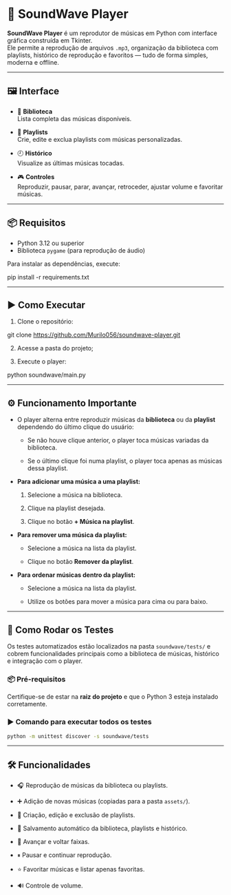 # 🎵 SoundWave Player

**SoundWave Player** é um reprodutor de músicas em Python com interface gráfica construída em Tkinter.  
Ele permite a reprodução de arquivos `.mp3`, organização da biblioteca com playlists, histórico de reprodução e favoritos — tudo de forma simples, moderna e offline.

---

## 🖼️ Interface

- 🎼 **Biblioteca**  
  Lista completa das músicas disponíveis.

- 📁 **Playlists**  
  Crie, edite e exclua playlists com músicas personalizadas.

- 🕘 **Histórico**  
  Visualize as últimas músicas tocadas.

- 🎮 **Controles**  
  Reproduzir, pausar, parar, avançar, retroceder, ajustar volume e favoritar músicas.

---

## 📦 Requisitos

- Python 3.12 ou superior  
- Biblioteca `pygame` (para reprodução de áudio)

Para instalar as dependências, execute:

pip install -r requirements.txt

---

## ▶️ Como Executar

1. Clone o repositório:

git clone https://github.com/Murilo056/soundwave-player.git

2. Acesse a pasta do projeto;

3. Execute o player:

python soundwave/main.py

---

## ⚙️ Funcionamento Importante

- O player alterna entre reproduzir músicas da **biblioteca** ou da **playlist** dependendo do último clique do usuário:

  - Se não houve clique anterior, o player toca músicas variadas da biblioteca.
  
  - Se o último clique foi numa playlist, o player toca apenas as músicas dessa playlist.

- **Para adicionar uma música a uma playlist:**

  1. Selecione a música na biblioteca.
  
  2. Clique na playlist desejada.
  
  3. Clique no botão **+ Música na playlist**.

- **Para remover uma música da playlist:**

  - Selecione a música na lista da playlist.
  
  - Clique no botão **Remover da playlist**.

- **Para ordenar músicas dentro da playlist:**

  - Selecione a música na lista da playlist.
  
  - Utilize os botões para mover a música para cima ou para baixo.

---

## 🧪 Como Rodar os Testes

Os testes automatizados estão localizados na pasta `soundwave/tests/` e cobrem funcionalidades principais como a biblioteca de músicas, histórico e integração com o player.

### 📦 Pré-requisitos

Certifique-se de estar na **raiz do projeto** e que o Python 3 esteja instalado corretamente.

### ▶️ Comando para executar todos os testes

```bash
python -m unittest discover -s soundwave/tests
```
---

## 🛠️ Funcionalidades

- 🎧 Reprodução de músicas da biblioteca ou playlists.

- ➕ Adição de novas músicas (copiadas para a pasta `assets/`).

- 📝 Criação, edição e exclusão de playlists.

- 💾 Salvamento automático da biblioteca, playlists e histórico.

- 🔁 Avançar e voltar faixas.

- ⏸ Pausar e continuar reprodução.

- ⭐ Favoritar músicas e listar apenas favoritas.

- 🔊 Controle de volume.
